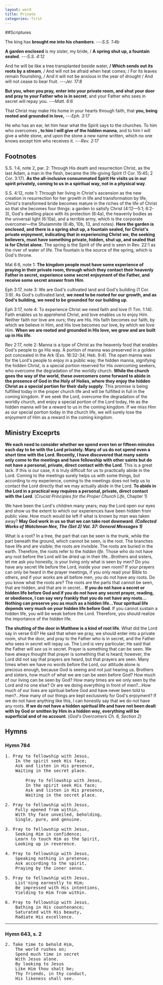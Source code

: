 ```yaml
---
layout: word
title: Private
categories: first
---
```


##Scriptures

The king has **brought me into his chambers**.
---_S.S. 1:4b_

**A garden enclosed** is my sister, my bride, / **A spring shut up, a fountain sealed**.
---_S.S. 4:12_

And he will be like a tree transplanted beside water, **/ Which sends out its roots by a stream**, / And will not be afraid when heat comes; / For its leaves remain flourishing, / And it will not be anxious in the year of drought / And will not cease to bear fruit.
---_Jer. 17:8_

**But you, when you pray, enter into your private room, and shut your door and pray to your Father who is in secret**; and your Father who sees in secret will repay you.
---_Matt. 6:6_

That Christ may make His home in your hearts through faith, that **you, being rooted and grounded in love,**
---_Eph. 3:17_

He who has an ear, let him hear what the Spirit says to the churches. To him who overcomes **, to him I will give of the hidden manna**, and to him I will give a white stone, and upon the stone a new name written, which no one knows except him who receives it.
---_Rev. 2:17_

## Footnotes

S.S. 1:4, note 2, par. 2: Through His death and resurrection Christ, as the last Adam, a man in the flesh, became the life-giving Spirit (1 Cor. 15:45; 2 Cor. 3:17). **As the all-inclusive consummated Spirit He visits us in our spirit privately, coming to us in a spiritual way, not in a physical way**.

S.S. 4:12, note 1: Through her living in Christ's ascension as the new creation in resurrection for her growth in life and transformation by life, Christ's transformed bride becomes mature in the riches of the life of Christ so that she becomes four things: a garden to satisfy Christ (4:12—5:1; 6:2-3), God's dwelling place with its protection (6:4a), the heavenly bodies as the universal light (6:10a), and a terrible army, which is the corporate overcomer—the Shulammite (6:4b, 10b, 13, and notes). **Here the garden is enclosed, and there is a spring shut up, a fountain sealed, for Christ's private enjoyment, indicating that in experiencing Christ we, the seeking believers, must have something private, hidden, shut up, and sealed that is for Christ alone.** The spring is the Spirit of life and is seen in Rev. 22:1 as the river of water of life. The fountain is the source of the spring, which is God's throne.

Mat 6:6, note 1: **The kingdom people must have some experience of praying in their private room, through which they contact their heavenly Father in secret, experience some secret enjoyment of the Father, and receive some secret answer from Him**.

Eph 3:17, note 3: We are God's cultivated land and God's building (1 Cor. 3:9). As God's cultivated land, **we need to be rooted for our growth, and as God's building, we need to be grounded for our building up**.

Eph 3:17, note 4: To experience Christ we need faith and love (1 Tim. 1:14). Faith enables us to apprehend Christ, and love enables us to enjoy Him. Neither faith nor love are ours; they are His. His faith becomes our faith, by which we believe in Him, and His love becomes our love, by which we love Him. **When we are rooted and grounded in His love, we grow and are built up in His life**.

Rev 2:17, note 2: Manna is a type of Christ as the heavenly food that enables God's people to go His way. A portion of manna was preserved in a golden pot concealed in the Ark (Exo. 16:32-34; Heb. 9:4). The open manna was for the Lord's people to enjoy in a public way; the hidden manna, signifying the hidden Christ, is a special portion reserved for His overcoming seekers, who overcome the degradation of the worldly church. **While the church goes the way of the world, these overcomers come forward to abide in the presence of God in the Holy of Holies, where they enjoy the hidden Christ as a special portion for their daily supply**. This promise is being fulfilled today in the proper church life and will be fulfilled in full in the coming kingdom. If we seek the Lord, overcome the degradation of the worldly church, and enjoy a special portion of the Lord today, He as the hidden manna will be a reward to us in the coming kingdom. If we miss Him as our special portion today in the church life, we will surely lose the enjoyment of Him as a reward in the coming kingdom.

## Ministry Exceprts

**We each need to consider whether we spend even ten or fifteen minutes each day to be with the Lord privately. Many of us do not spend even a short time with the Lord. Recently, I have discovered that many saints only come to the meetings and have fellowship with other saints but do not have a personal, private, direct contact with the Lord**. This is a great lack. If this is our case, it is truly difficult for us to practically abide in the Lord. Coming to the meetings surely helps us with some things, but according to my experience, coming to the meetings does not help us to contact the Lord directly that we may actually abide in the Lord. **To abide in the Lord in a practical way requires a personal, private, direct contact with the Lord**. (_Crucial Principles for the Proper Church Life_, Chapter 1)

We have been the Lord's children many years; may the Lord open our eyes and show us the extent to which our experiences have been hidden from public view. How much would be left if what is known by man was taken away? **May God work in us so that we can take root downward**. **_(Collected Works of Watchman Nee, The (Set 2) Vol. 37: General Messages 1)_**

What is a root? In a tree, the part that can be seen is the trunk, while the part beneath the ground, which cannot be seen, is the root. The branches have life and are visible; the roots are invisible. The roots are buried in the earth. Therefore, the roots refer to the _hidden life._ Those who do not have any root before the Lord will be dried up in their life…Brothers and sisters, let me ask you honestly, is your living only what is seen by men? Do you have any secret life before the Lord, inside your own room? If your prayers can only be heard in the prayer meetings, if you only read your Bible to others, and if your works are all before men, you do not have any roots. Do you know what the roots are? The roots are the parts that cannot be seen, that are hidden, and that are in secret… **If you do not have a secret or hidden life before God and if you do not have any secret prayer, reading, or obedience, I can say very frankly that you do not have any roots…Nothing can preserve you as much as a hidden life...Your spiritual life depends very much on your hidden life before God**. If you cannot sustain a hidden life, you will be weak before the Lord. Therefore, you should realize the importance of the hidden life.

**The shutting of the door in Matthew is a kind of root life**. What did the Lord say in verse 6:6? He said that when we pray, we should enter into a private room, shut the door, and pray to the Father who is in secret, and the Father who sees in secret will repay us. The Lord is very particular; He said that the Father will _see_ us in secret. Prayer is something that can be seen. We have always thought that prayer is something that is heard; however, the Lord did not say that prayers are heard, but that prayers are seen. Many times when we have no words before the Lord, our attitude alone is precious enough, because God is seeing and not just hearing us. Brothers and sisters, how much of what we are can be seen before God? How much of our living can be seen by God? How many times are we only seen by the Lord and no one else? Or are we doing everything in front of men?…How much of our lives are spiritual before God and have never been told to men?...How many of our things are kept exclusively for God's enjoyment? If we do not have anything like this, I can honestly say that we do not have any roots. **If we do not have a hidden spiritual life and have not been dealt with by God or smitten by Him in a hidden way, everything will be superficial and of no account**. (_God's Overcomers Ch. 6, Section 2_)

## Hymns

### Hymn 784

<pre>
1. Pray to fellowship with Jesus,
    In the spirit seek His face;
    Ask and listen in His presence,
    Waiting in the secret place.

        Pray to fellowship with Jesus,
        In the spirit seek His face;
        Ask and listen in His presence,
        Waiting in the secret place.

2. Pray to fellowship with Jesus,
    Fully opened from within,
    With thy face unveiled, beholding,
    Single, pure, and genuine.

3. Pray to fellowship with Jesus,
    Seeking Him in confidence;
    Learn to touch Him as the Spirit,
    Looking up in reverence.

4. Pray to fellowship with Jesus,
    Speaking nothing in pretense;
    Ask according to the spirit,
    Praying by the inner sense.

5. Pray to fellowship with Jesus,
    List'ning earnestly to Him;
    Be impressed with His intentions,
    Yielding to Him from within.

6. Pray to fellowship with Jesus,
    Bathing in His countenance;
    Saturated with His beauty,
    Radiate His excellence.
</pre>

---

### Hymn 643, s. 2

<pre>
2. Take time to behold Him,
    The world rushes on;
    Spend much time in secret
    With Jesus alone.
    By looking to Jesus
    Like Him thou shalt be;
    Thy friends, in thy conduct,
    His likeness shall see.
</pre>
